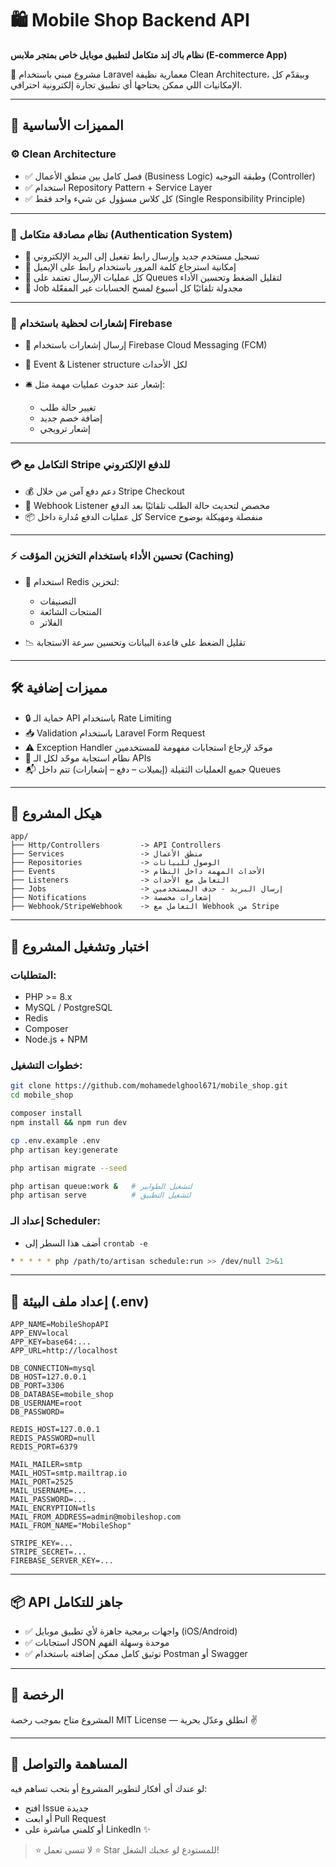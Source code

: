 # 🛍️ Mobile Shop Backend API

**نظام باك إند متكامل لتطبيق موبايل خاص بمتجر ملابس (E-commerce App)**

📌 مشروع مبني باستخدام Laravel معمارية نظيفة Clean Architecture، وبيقدّم كل الإمكانيات اللي ممكن يحتاجها أي تطبيق تجارة إلكترونية احترافي.

---

## 🚀 المميزات الأساسية

### ⚙️ Clean Architecture

* ✅ فصل كامل بين منطق الأعمال (Business Logic) وطبقة التوجيه (Controller)
* ✅ استخدام Repository Pattern + Service Layer
* ✅ كل كلاس مسؤول عن شيء واحد فقط (Single Responsibility Principle)

---

### 🔐 نظام مصادقة متكامل (Authentication System)

* 🔸 تسجيل مستخدم جديد وإرسال رابط تفعيل إلى البريد الإلكتروني
* 🔸 إمكانية استرجاع كلمة المرور باستخدام رابط على الإيميل
* 🔸 كل عمليات الإرسال تعتمد على Queues لتقليل الضغط وتحسين الأداء
* 🔄 Job مجدولة تلقائيًا كل أسبوع لمسح الحسابات غير المفعّلة

---

### 🔔 إشعارات لحظية باستخدام Firebase

* 📲 إرسال إشعارات باستخدام Firebase Cloud Messaging (FCM)
* 🧠 Event & Listener structure لكل الأحداث
* 🛎️ إشعار عند حدوث عمليات مهمة مثل:

  * تغيير حالة طلب
  * إضافة خصم جديد
  * إشعار ترويجي

---

### 💳 التكامل مع Stripe للدفع الإلكتروني

* 💰 دعم دفع آمن من خلال Stripe Checkout
* 🧾 Webhook Listener مخصص لتحديث حالة الطلب تلقائيًا بعد الدفع
* 📦 كل عمليات الدفع مُدارة داخل Service منفصلة ومهيكلة بوضوح

---

### ⚡ تحسين الأداء باستخدام التخزين المؤقت (Caching)

* 🧠 استخدام Redis لتخزين:

  * التصنيفات
  * المنتجات الشائعة
  * الفلاتر
* 📉 تقليل الضغط على قاعدة البيانات وتحسين سرعة الاستجابة

---

## 🛠️ مميزات إضافية

* 🔒 حماية الـ API باستخدام Rate Limiting
* 📥 Validation باستخدام Laravel Form Request
* ⚠️ Exception Handler موحّد لإرجاع استجابات مفهومة للمستخدمين
* 📡 نظام استجابة موحّد لكل الـ APIs
* 📬 جميع العمليات الثقيلة (إيميلات – دفع – إشعارات) تتم داخل Queues

---

## 📁 هيكل المشروع

```
app/
├── Http/Controllers         -> API Controllers
├── Services                 -> منطق الأعمال
├── Repositories             -> الوصول للبيانات
├── Events                   -> الأحداث المهمة داخل النظام
├── Listeners                -> التعامل مع الأحداث
├── Jobs                     -> إرسال البريد - حذف المستخدمين
├── Notifications            -> إشعارات مخصصة
├── Webhook/StripeWebhook    -> التعامل مع Webhook من Stripe
```

---

## 🧪 اختبار وتشغيل المشروع

### المتطلبات:

* PHP >= 8.x
* MySQL / PostgreSQL
* Redis
* Composer
* Node.js + NPM

### خطوات التشغيل:

```bash
git clone https://github.com/mohamedelghool671/mobile_shop.git
cd mobile_shop

composer install
npm install && npm run dev

cp .env.example .env
php artisan key:generate

php artisan migrate --seed

php artisan queue:work &   # لتشغيل الطوابير
php artisan serve          # لتشغيل التطبيق
```

### إعداد الـ Scheduler:

* أضف هذا السطر إلى `crontab -e`

```bash
* * * * * php /path/to/artisan schedule:run >> /dev/null 2>&1
```

---

## 🔑 إعداد ملف البيئة (.env)

```env
APP_NAME=MobileShopAPI
APP_ENV=local
APP_KEY=base64:...
APP_URL=http://localhost

DB_CONNECTION=mysql
DB_HOST=127.0.0.1
DB_PORT=3306
DB_DATABASE=mobile_shop
DB_USERNAME=root
DB_PASSWORD=

REDIS_HOST=127.0.0.1
REDIS_PASSWORD=null
REDIS_PORT=6379

MAIL_MAILER=smtp
MAIL_HOST=smtp.mailtrap.io
MAIL_PORT=2525
MAIL_USERNAME=...
MAIL_PASSWORD=...
MAIL_ENCRYPTION=tls
MAIL_FROM_ADDRESS=admin@mobileshop.com
MAIL_FROM_NAME="MobileShop"

STRIPE_KEY=...
STRIPE_SECRET=...
FIREBASE_SERVER_KEY=...
```

---

## 📦 API جاهز للتكامل

* ✅ واجهات برمجية جاهزة لأي تطبيق موبايل (iOS/Android)
* ✅ استجابات JSON موحدة وسهلة الفهم
* ✅ توثيق كامل ممكن إضافته باستخدام Postman أو Swagger

---

## 📄 الرخصة

المشروع متاح بموجب رخصة MIT License — انطلق وعدّل بحرية ✌️

---

## 🤝 المساهمة والتواصل

لو عندك أي أفكار لتطوير المشروع أو بتحب تساهم فيه:

* افتح Issue جديدة
* أو ابعت Pull Request
* أو كلمني مباشرة على LinkedIn ✨

> ⭐ لا تنسى تعمل ⭐ Star للمستودع لو عجبك الشغل!
